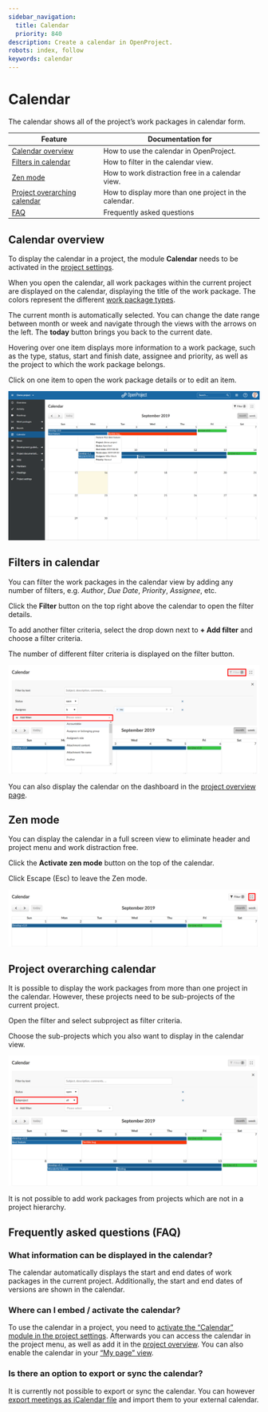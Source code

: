 ```yaml
---
sidebar_navigation:
  title: Calendar
  priority: 840
description: Create a calendar in OpenProject.
robots: index, follow
keywords: calendar
---
```


# Calendar

The calendar shows all of the project’s work packages in calendar form. 

| Feature                                                      | Documentation for                                     |
| ------------------------------------------------------------ | ----------------------------------------------------- |
| [Calendar overview](#calendar-overview)                      | How to use the calendar in OpenProject.               |
| [Filters in calendar](#filters-in-calendar)                  | How to filter in the calendar view.                   |
| [Zen mode](#zen-mode)                                        | How to work distraction free in a calendar view.      |
| [Project overarching calendar](#project-orverarching-calendar) | How to display more than one project in the calendar. |
| [FAQ](#frequently-asked-questions-(faq))                     | Frequently asked questions                            |

## Calendar overview

To display the calendar in a project, the module **Calendar** needs to be activated in the [project settings](../../project-admin-guide/#activate-modules).

When you open the calendar, all work packages within the current project are displayed on the calendar, displaying the title of the work package. The colors represent the different [work package types](../../system-admin-guide/#work-package-types).

The current month is automatically selected. You can change the  date range between month or week and navigate through the views with the arrows on the left. The **today** button brings you back to the current date.

Hovering over one item displays more information to a work package, such as the type, status, start and finish date, assignee and priority, as well as the project to which the work package belongs.

Click on one item to open the work package details or to edit an item.

![calendar](1568639577828.png)

## Filters in calendar

You can filter the work packages in the calendar view by adding any number of filters, e.g. *Author*, *Due Date*, *Priority*, *Assignee*, etc.

Click the **Filter** button on the top right above the calendar to open the filter details.

To add another filter criteria, select the drop down next to **+ Add filter** and choose a filter criteria.

The number of different filter criteria is displayed on the filter button.

![filter-calendar](filter-calendar.png)

You can also display the calendar on the dashboard in the [project overview page](#project-overview).

## Zen mode

You can display the calendar in a full screen view to eliminate header and project menu and work distraction free.

Click the **Activate zen mode** button on the top of the calendar.

Click Escape (Esc) to leave the Zen mode.

![zen-calendar](zen-calendar.png)

## Project overarching calendar

It is possible to display the work packages from more than one project in the calendar. However, these projects need to be sub-projects of the current project.

Open the filter and select subproject as filter criteria.

Choose the sub-projects which you also want to display in the calendar view.

![subproject-calendar](subproject-calendar.png)

It is not possible to add work packages from projects which are not in a project hierarchy.



## Frequently asked questions (FAQ)

### What information can be displayed in the calendar?

The calendar automatically displays the start and end dates of work  packages in the current project. Additionally, the start and end dates of versions are shown in the calendar.

### Where can I embed / activate the calendar?

To use the calendar in a project, you need to [activate the “Calendar” module in the project settings](../../project-admin-guide/#activate-modules). Afterwards you can access the calendar in the project menu, as well as add it in the [project overview](#project-overview). You can also enable the calendar in your [“My page” view](#my-page).

### Is there an option to export or sync the calendar?

It is currently not possible to export or sync the calendar. You can however [export meetings as iCalendar file](#meetings) and import them to your external calendar.